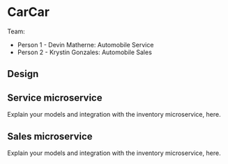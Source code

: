 # CarCar

Team:

* Person 1 - Devin Matherne: Automobile Service
* Person 2 - Krystin Gonzales: Automobile Sales

## Design

## Service microservice

Explain your models and integration with the inventory
microservice, here.

## Sales microservice

Explain your models and integration with the inventory
microservice, here.
